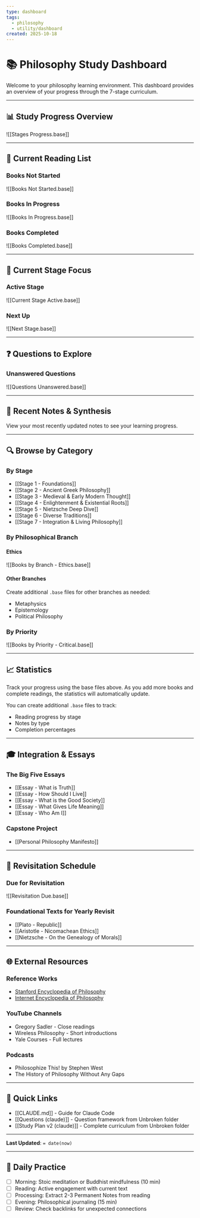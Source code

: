```yaml
---
type: dashboard
tags:
  - philosophy
  - utility/dashboard
created: 2025-10-18
---
```


# 📚 Philosophy Study Dashboard

Welcome to your philosophy learning environment. This dashboard provides an overview of your progress through the 7-stage curriculum.

---

## 📊 Study Progress Overview

![[Stages Progress.base]]

---

## 📖 Current Reading List

### Books Not Started

![[Books Not Started.base]]

### Books In Progress

![[Books In Progress.base]]

### Books Completed

![[Books Completed.base]]

---

## 🎯 Current Stage Focus

### Active Stage

![[Current Stage Active.base]]

### Next Up

![[Next Stage.base]]

---

## ❓ Questions to Explore

### Unanswered Questions

![[Questions Unanswered.base]]

---

## 📝 Recent Notes & Synthesis

View your most recently updated notes to see your learning progress.

---

## 🔍 Browse by Category

### By Stage

- [[Stage 1 - Foundations]]
- [[Stage 2 - Ancient Greek Philosophy]]
- [[Stage 3 - Medieval & Early Modern Thought]]
- [[Stage 4 - Enlightenment & Existential Roots]]
- [[Stage 5 - Nietzsche Deep Dive]]
- [[Stage 6 - Diverse Traditions]]
- [[Stage 7 - Integration & Living Philosophy]]

### By Philosophical Branch

#### Ethics

![[Books by Branch - Ethics.base]]

#### Other Branches

Create additional `.base` files for other branches as needed:
- Metaphysics
- Epistemology
- Political Philosophy

### By Priority

![[Books by Priority - Critical.base]]

---

## 📈 Statistics

Track your progress using the base files above. As you add more books and complete readings, the statistics will automatically update.

You can create additional `.base` files to track:
- Reading progress by stage
- Notes by type
- Completion percentages

---

## 🎓 Integration & Essays

### The Big Five Essays

- [[Essay - What is Truth]]
- [[Essay - How Should I Live]]
- [[Essay - What is the Good Society]]
- [[Essay - What Gives Life Meaning]]
- [[Essay - Who Am I]]

### Capstone Project

- [[Personal Philosophy Manifesto]]

---

## 🔄 Revisitation Schedule

### Due for Revisitation

![[Revisitation Due.base]]

### Foundational Texts for Yearly Revisit

- [[Plato - Republic]]
- [[Aristotle - Nicomachean Ethics]]
- [[Nietzsche - On the Genealogy of Morals]]

---

## 🌐 External Resources

### Reference Works
- [Stanford Encyclopedia of Philosophy](https://plato.stanford.edu/)
- [Internet Encyclopedia of Philosophy](https://iep.utm.edu/)

### YouTube Channels
- Gregory Sadler - Close readings
- Wireless Philosophy - Short introductions
- Yale Courses - Full lectures

### Podcasts
- Philosophize This! by Stephen West
- The History of Philosophy Without Any Gaps

---

## 🔗 Quick Links

- [[CLAUDE.md]] - Guide for Claude Code
- [[Questions (claude)]] - Question framework from Unbroken folder
- [[Study Plan v2 (claude)]] - Complete curriculum from Unbroken folder

---

**Last Updated**: `= date(now)`

---

## 📅 Daily Practice

- [ ] Morning: Stoic meditation or Buddhist mindfulness (10 min)
- [ ] Reading: Active engagement with current text
- [ ] Processing: Extract 2-3 Permanent Notes from reading
- [ ] Evening: Philosophical journaling (15 min)
- [ ] Review: Check backlinks for unexpected connections
